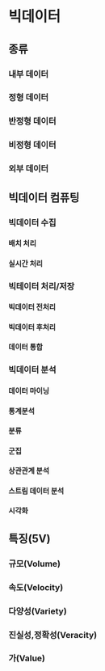 # 빅데이터

## 종류
### 내부 데이터
### 정형 데이터
### 반정형 데이터
### 비정형 데이터
### 외부 데이터


## 빅데이터 컴퓨팅
### 빅데이터 수집
#### 배치 처리
#### 실시간 처리

### 빅테이터 처리/저장
#### 빅데이터 전처리
#### 빅데이터 후처리
#### 데이터 통합

### 빅데이터 분석
#### 데이터 마이닝
#### 통계분석
#### 분류
#### 군집
#### 상관관계 분석
#### 스트림 데이터 분석
#### 시각화


## 특징(5V)
### 규모(Volume)
### 속도(Velocity)
### 다양성(Variety)
### 진실성,정확성(Veracity)
### 가(Value)